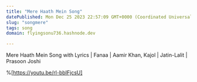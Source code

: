 ```yaml
---
title: "Mere Haath Mein Song"
datePublished: Mon Dec 25 2023 22:57:09 GMT+0000 (Coordinated Universal Time)
slug: "songmere"
tags: song
domain: flyingsonu736.hashnode.dev

---
```


Mere Haath Mein Song with Lyrics | Fanaa | Aamir Khan, Kajol | Jatin-Lalit | Prasoon Joshi

%[https://youtu.be/rl-bbIFjcsU]
